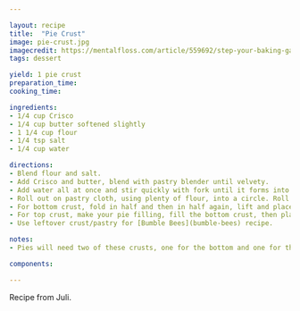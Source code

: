 ```yaml
---

layout: recipe
title:  "Pie Crust"
image: pie-crust.jpg
imagecredit: https://mentalfloss.com/article/559692/step-your-baking-game-super-easy-homemade-pie-crust
tags: dessert

yield: 1 pie crust
preparation_time: 
cooking_time: 

ingredients:
- 1/4 cup Crisco
- 1/4 cup butter softened slightly
- 1 1/4 cup flour
- 1/4 tsp salt
- 1/4 cup water

directions:
- Blend flour and salt.
- Add Crisco and butter, blend with pastry blender until velvety.
- Add water all at once and stir quickly with fork until it forms into a ball.
- Roll out on pastry cloth, using plenty of flour, into a circle. Roll out only once!
- For bottom crust, fold in half and then in half again, lift and place over pie tin, and unfold. 
- For top crust, make your pie filling, fill the bottom crust, then place top crust on top.
- Use leftover crust/pastry for [Bumble Bees](bumble-bees) recipe.

notes:
- Pies will need two of these crusts, one for the bottom and one for the top.

components:

---
```


Recipe from Juli.